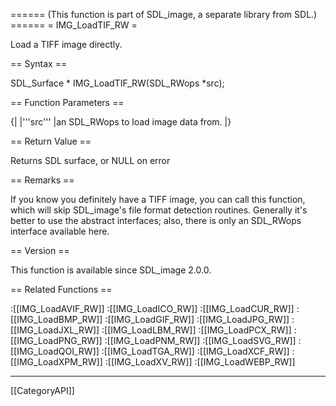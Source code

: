 ====== (This function is part of SDL_image, a separate library from SDL.) ======
= IMG_LoadTIF_RW =

Load a TIFF image directly.

== Syntax ==

<syntaxhighlight lang='c'>
SDL_Surface * IMG_LoadTIF_RW(SDL_RWops *src);
</syntaxhighlight>

== Function Parameters ==

{|
|'''src'''
|an SDL_RWops to load image data from.
|}

== Return Value ==

Returns SDL surface, or NULL on error

== Remarks ==

If you know you definitely have a TIFF image, you can call this function,
which will skip SDL_image's file format detection routines. Generally it's
better to use the abstract interfaces; also, there is only an SDL_RWops
interface available here.

== Version ==

This function is available since SDL_image 2.0.0.

== Related Functions ==

:[[IMG_LoadAVIF_RW]]
:[[IMG_LoadICO_RW]]
:[[IMG_LoadCUR_RW]]
:[[IMG_LoadBMP_RW]]
:[[IMG_LoadGIF_RW]]
:[[IMG_LoadJPG_RW]]
:[[IMG_LoadJXL_RW]]
:[[IMG_LoadLBM_RW]]
:[[IMG_LoadPCX_RW]]
:[[IMG_LoadPNG_RW]]
:[[IMG_LoadPNM_RW]]
:[[IMG_LoadSVG_RW]]
:[[IMG_LoadQOI_RW]]
:[[IMG_LoadTGA_RW]]
:[[IMG_LoadXCF_RW]]
:[[IMG_LoadXPM_RW]]
:[[IMG_LoadXV_RW]]
:[[IMG_LoadWEBP_RW]]

----
[[CategoryAPI]]


